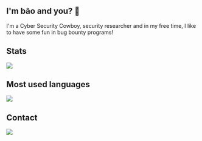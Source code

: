 ## I'm bão and you? 🤠
 
I'm a Cyber Security Cowboy, security researcher and in my free time, I like to have some fun in bug bounty programs!

## Stats

<div>
   <img src="https://github-readme-stats.vercel.app/api?username=psylinux&show_icons=true&theme=chartreuse-dark&include_all_commits=true&count_private=true&hide=issues" />
</div>

## Most used languages
<div>
  <img src="https://github-readme-stats.vercel.app/api/top-langs/?username=psylinux&langs_count=4&layout=compact&theme=dracula" />
  </div>
  
## Contact

   <a href="https://twitter.com/psylinux">
    <img src="https://img.shields.io/badge/twitter-@psylinux-red.svg?style=square&logo=twitter">
  </a>
